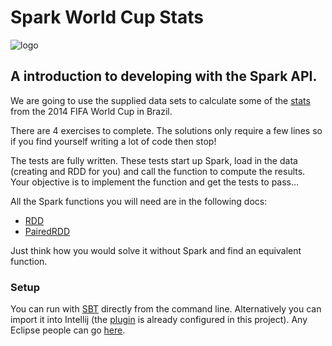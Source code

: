 # Spark World Cup Stats

![logo](http://img.fifa.com/mm/photo/tournament/loc/01/70/12/79/1701279_large.jpg)

## A introduction to developing with the Spark API.
 
We are going to use the supplied data sets to calculate some of the [stats](https://en.wikipedia.org/wiki/2014_FIFA_World_Cup_statistics) from the 2014 FIFA World Cup in Brazil.

There are 4 exercises to complete. The solutions only require a few lines so if you find yourself writing a lot of code then stop!

The tests are fully written. These tests start up Spark, load in the data (creating and RDD for you) and
call the function to compute the results. Your objective is to implement the function and get the tests to pass... 

All the Spark functions you will need are in the following docs:
* [RDD](https://spark.apache.org/docs/1.4.1/api/scala/index.html#org.apache.spark.rdd.RDD)
* [PairedRDD](https://spark.apache.org/docs/1.4.1/api/scala/index.html#org.apache.spark.rdd.PairRDDFunctions)

Just think how you would solve it without Spark and find an equivalent function.

### Setup
You can run with [SBT](http://www.scala-sbt.org/0.13/docs/Setup.html) directly from the command line. 
Alternatively you can import it into Intellij (the [plugin](https://github.com/mpeltonen/sbt-idea) is already configured in this project).
Any Eclipse people can go [here](https://github.com/typesafehub/sbteclipse).